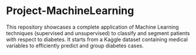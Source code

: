# Project-MachineLearning
This repository showcases a complete application of Machine Learning techniques (supervised and unsupervised) to classify and segment patients with respect to diabetes. It starts from a Kaggle dataset containing medical variables to efficiently predict and group diabetes cases.
